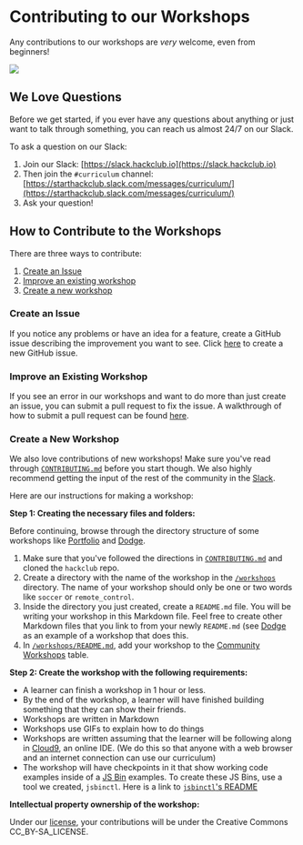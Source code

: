 # Contributing to our Workshops

Any contributions to our workshops are _very_ welcome, even from beginners!

![](img/smart_dinosaur_docs.png)

## We Love Questions

Before we get started, if you ever have any questions about anything or just
want to talk through something, you can reach us almost 24/7 on our Slack.

To ask a question on our Slack:

1. Join our Slack: [https://slack.hackclub.io](https://slack.hackclub.io)
2. Then join the `#curriculum` channel: [https://starthackclub.slack.com/messages/curriculum/](https://starthackclub.slack.com/messages/curriculum/)
3. Ask your question!

## How to Contribute to the Workshops

There are three ways to contribute:

1. [Create an Issue](#create-an-issue)
2. [Improve an existing workshop](#improve-an-existing-workshop)
3. [Create a new workshop](#create-a-new-workshop)

### Create an Issue

If you notice any problems or have an idea for a feature, create a GitHub issue
describing the improvement you want to see. Click
[here](https://github.com/hackclub/hackclub/issues/new) to create a new GitHub
issue.

### Improve an Existing Workshop

If you see an error in our workshops and want to do more than just create an
issue, you can submit a pull request to fix the issue. A walkthrough of how to
submit a pull request can be found [here](../CONTRIBUTING.md).

### Create a New Workshop

We also love contributions of new workshops! Make sure you've read through
[`CONTRIBUTING.md`](../CONTRIBUTING.md) before you start though. We also
highly recommend getting the input of the rest of the community in the
[Slack](#we-love-questions).

Here are our instructions for making a workshop:

**Step 1: Creating the necessary files and folders:**

Before continuing, browse through the directory structure of some
workshops like [Portfolio](portfolio) and [Dodge](dodge).

1. Make sure that you've followed the directions in
   [`CONTRIBUTING.md`](../CONTRIBUTING.md) and cloned the `hackclub` repo.
2. Create a directory with the name of the workshop in the
   [`/workshops`](../workshops) directory. The name of your workshop should only
   be one or two words like `soccer` or `remote_control`.
3. Inside the directory you just created, create a `README.md` file.
   You will be writing your workshop in this Markdown file. Feel free to create
   other Markdown files that you link to from your newly `README.md` (see
  [Dodge](dodge) as an example of a workshop that does this.
4. In [`/workshops/README.md`](README.md), add your workshop to the
   [Community Workshops](README.md#community-workshops) table.

**Step 2: Create the workshop with the following requirements:**

- A learner can finish a workshop in 1 hour or less.
- By the end of the workshop, a learner will have finished building something
  that they can show their friends.
- Workshops are written in Markdown
- Workshops use GIFs to explain how to do things
- Workshops are written assuming that the learner will be following along in
  [Cloud9](https://c9.io), an online IDE. (We do this so that anyone with a web
  browser and an internet connection can use our curriculum)
- The workshop will have checkpoints in it that show working code examples
  inside of a [JS Bin](https://jsbin.com) examples. To create these JS Bins,
  use a tool we created, `jsbinctl`. Here is a link to
  [`jsbinctl`'s README](lib/jsbinctl/README.md)

**Intellectual property ownership of the workshop:**

Under our [license](../LICENSE), your contributions will be under the Creative
Commons CC_BY-SA_LICENSE.
